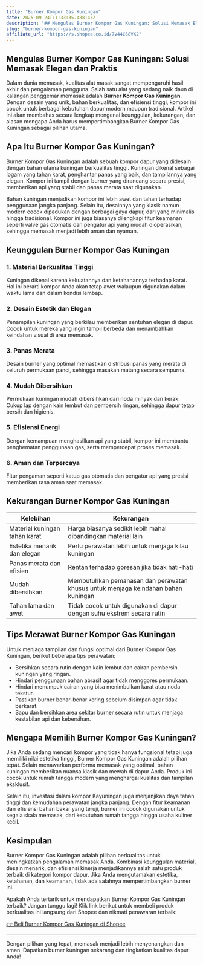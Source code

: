 ```yaml
---
title: "Burner Kompor Gas Kuningan"
date: 2025-09-24T11:33:35.488143Z
description: "## Mengulas Burner Kompor Gas Kuningan: Solusi Memasak Elegan dan Praktis..."
slug: "burner-kompor-gas-kuningan"
affiliate_url: "https://s.shopee.co.id/7V44C68VX2"
---
```

## Mengulas Burner Kompor Gas Kuningan: Solusi Memasak Elegan dan Praktis

Dalam dunia memasak, kualitas alat masak sangat mempengaruhi hasil akhir dan pengalaman pengguna. Salah satu alat yang sedang naik daun di kalangan penggemar memasak adalah **Burner Kompor Gas Kuningan**. Dengan desain yang unik, bahan berkualitas, dan efisiensi tinggi, kompor ini cocok untuk berbagai kebutuhan dapur modern maupun tradisional. Artikel ini akan membahas secara lengkap mengenai keunggulan, kekurangan, dan alasan mengapa Anda harus mempertimbangkan Burner Kompor Gas Kuningan sebagai pilihan utama.

## Apa Itu Burner Kompor Gas Kuningan?

Burner Kompor Gas Kuningan adalah sebuah kompor dapur yang didesain dengan bahan utama kuningan berkualitas tinggi. Kuningan dikenal sebagai logam yang tahan karat, penghantar panas yang baik, dan tampilannya yang elegan. Kompor ini tampil dengan burner yang dirancang secara presisi, memberikan api yang stabil dan panas merata saat digunakan.

Bahan kuningan menjadikan kompor ini lebih awet dan tahan terhadap penggunaan jangka panjang. Selain itu, desainnya yang klasik namun modern cocok dipadukan dengan berbagai gaya dapur, dari yang minimalis hingga tradisional. Kompor ini juga biasanya dilengkapi fitur keamanan seperti valve gas otomatis dan pengatur api yang mudah dioperasikan, sehingga memasak menjadi lebih aman dan nyaman.

## Keunggulan Burner Kompor Gas Kuningan

### 1. Material Berkualitas Tinggi
Kuningan dikenal karena kekuatannya dan ketahanannya terhadap karat. Hal ini berarti kompor Anda akan tetap awet walaupun digunakan dalam waktu lama dan dalam kondisi lembap.

### 2. Desain Estetik dan Elegan
Penampilan kuningan yang berkilau memberikan sentuhan elegan di dapur. Cocok untuk mereka yang ingin tampil berbeda dan menambahkan keindahan visual di area memasak.

### 3. Panas Merata
Desain burner yang optimal memastikan distribusi panas yang merata di seluruh permukaan panci, sehingga masakan matang secara sempurna.

### 4. Mudah Dibersihkan
Permukaan kuningan mudah dibersihkan dari noda minyak dan kerak. Cukup lap dengan kain lembut dan pembersih ringan, sehingga dapur tetap bersih dan higienis.

### 5. Efisiensi Energi
Dengan kemampuan menghasilkan api yang stabil, kompor ini membantu penghematan penggunaan gas, serta mempercepat proses memasak.

### 6. Aman dan Terpercaya
Fitur pengaman seperti katup gas otomatis dan pengatur api yang presisi memberikan rasa aman saat memasak.

## Kekurangan Burner Kompor Gas Kuningan

| **Kelebihan**                     | **Kekurangan**                     |
|-----------------------------------|----------------------------------|
| Material kuningan tahan karat     | Harga biasanya sedikit lebih mahal dibandingkan material lain |
| Estetika menarik dan elegan     | Perlu perawatan lebih untuk menjaga kilau kuningan |
| Panas merata dan efisien         | Rentan terhadap goresan jika tidak hati-hati |
| Mudah dibersihkan               | Membutuhkan pemanasan dan perawatan khusus untuk menjaga keindahan bahan kuningan |
| Tahan lama dan awet             | Tidak cocok untuk digunakan di dapur dengan suhu ekstrem secara rutin |

## Tips Merawat Burner Kompor Gas Kuningan

Untuk menjaga tampilan dan fungsi optimal dari Burner Kompor Gas Kuningan, berikut beberapa tips perawatan:

- Bersihkan secara rutin dengan kain lembut dan cairan pembersih kuningan yang ringan.
- Hindari penggunaan bahan abrasif agar tidak menggores permukaan.
- Hindari menumpuk cairan yang bisa menimbulkan karat atau noda tekstur.
- Pastikan burner benar-benar kering sebelum disimpan agar tidak berkarat.
- Sapu dan bersihkan area sekitar burner secara rutin untuk menjaga kestabilan api dan kebersihan.

## Mengapa Memilih Burner Kompor Gas Kuningan?

Jika Anda sedang mencari kompor yang tidak hanya fungsional tetapi juga memiliki nilai estetika tinggi, Burner Kompor Gas Kuningan adalah pilihan tepat. Selain menawarkan performa memasak yang optimal, bahan kuningan memberikan nuansa klasik dan mewah di dapur Anda. Produk ini cocok untuk rumah tangga modern yang menghargai kualitas dan tampilan eksklusif.

Selain itu, investasi dalam kompor Kayuningan juga menjanjikan daya tahan tinggi dan kemudahan perawatan jangka panjang. Dengan fitur keamanan dan efisiensi bahan bakar yang teruji, burner ini cocok digunakan untuk segala skala memasak, dari kebutuhan rumah tangga hingga usaha kuliner kecil.

## Kesimpulan

Burner Kompor Gas Kuningan adalah pilihan berkualitas untuk meningkatkan pengalaman memasak Anda. Kombinasi keunggulan material, desain menarik, dan efisiensi kinerja menjadikannya salah satu produk terbaik di kategori kompor dapur. Jika Anda mengutamakan estetika, ketahanan, dan keamanan, tidak ada salahnya mempertimbangkan burner ini.

Apakah Anda tertarik untuk mendapatkan Burner Kompor Gas Kuningan terbaik? Jangan tunggu lagi! Klik link berikut untuk membeli produk berkualitas ini langsung dari Shopee dan nikmati penawaran terbaik:  

[👉 Beli Burner Kompor Gas Kuningan di Shopee](https://s.shopee.co.id/7V44C68VX2)

---

Dengan pilihan yang tepat, memasak menjadi lebih menyenangkan dan aman. Dapatkan burner kuningan sekarang dan tingkatkan kualitas dapur Anda!